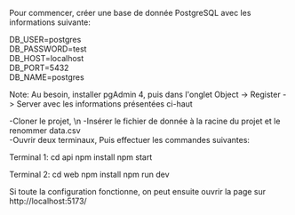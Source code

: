 Pour commencer, créer une base de donnée PostgreSQL avec les informations suivante: <br>

DB_USER=postgres <br>
DB_PASSWORD=test <br>
DB_HOST=localhost <br>
DB_PORT=5432 <br>
DB_NAME=postgres <br>


Note: Au besoin, installer pgAdmin 4, puis dans l'onglet Object -> Register -> Server avec les informations présentées ci-haut <br>


-Cloner le projet, \n
-Insérer le fichier de donnée à la racine du projet et le renommer data.csv <br>
-Ouvrir deux terminaux, Puis effectuer les commandes suivantes: <br>


Terminal 1:
cd api
npm install
npm start


Terminal  2:
cd web
npm install
npm run dev


Si toute la configuration fonctionne, on peut ensuite ouvrir la page sur http://localhost:5173/
